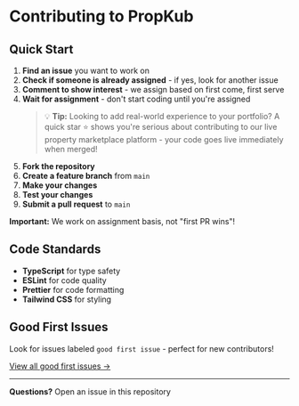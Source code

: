 # Contributing to PropKub

## Quick Start

1. **Find an issue** you want to work on
2. **Check if someone is already assigned** - if yes, look for another issue
3. **Comment to show interest** - we assign based on first come, first serve
4. **Wait for assignment** - don't start coding until you're assigned
   > 💡 **Tip:** Looking to add real-world experience to your portfolio? A quick star ⭐ shows you're serious about contributing to our live property marketplace platform - your code goes live immediately when merged!
5. **Fork the repository**
6. **Create a feature branch** from `main`
7. **Make your changes**
8. **Test your changes**
9. **Submit a pull request** to `main`

**Important:** We work on assignment basis, not "first PR wins"!

## Code Standards

- **TypeScript** for type safety
- **ESLint** for code quality
- **Prettier** for code formatting
- **Tailwind CSS** for styling

## Good First Issues

Look for issues labeled `good first issue` - perfect for new contributors!

[View all good first issues →](https://github.com/goffxnca/propkub-web/issues?q=label%3A%22good%20first%20issue%22)

---

**Questions?** Open an issue in this repository
